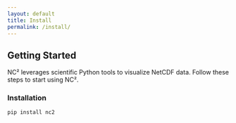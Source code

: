 ```yaml
---
layout: default
title: Install
permalink: /install/
---
```

## Getting Started
NC² leverages scientific Python tools to visualize NetCDF data. Follow these steps to start using NC².

### Installation
```sh
pip install nc2
